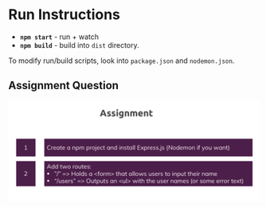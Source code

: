 # Run Instructions

- **`npm start`** - run + watch
- **`npm build`** - build into `dist` directory.

To modify run/build scripts, look into `package.json` and `nodemon.json`.

## Assignment Question

![Assignment 4](./images/assignment-4.png)
